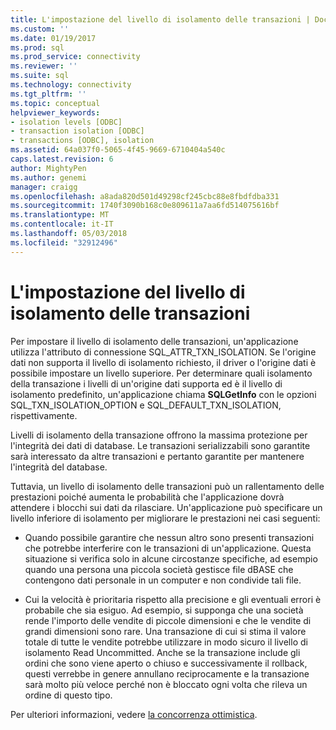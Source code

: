 ```yaml
---
title: L'impostazione del livello di isolamento delle transazioni | Documenti Microsoft
ms.custom: ''
ms.date: 01/19/2017
ms.prod: sql
ms.prod_service: connectivity
ms.reviewer: ''
ms.suite: sql
ms.technology: connectivity
ms.tgt_pltfrm: ''
ms.topic: conceptual
helpviewer_keywords:
- isolation levels [ODBC]
- transaction isolation [ODBC]
- transactions [ODBC], isolation
ms.assetid: 64a037f0-5065-4f45-9669-6710404a540c
caps.latest.revision: 6
author: MightyPen
ms.author: genemi
manager: craigg
ms.openlocfilehash: a8ada820d501d49298cf245cbc88e8fbdfdba331
ms.sourcegitcommit: 1740f3090b168c0e809611a7aa6fd514075616bf
ms.translationtype: MT
ms.contentlocale: it-IT
ms.lasthandoff: 05/03/2018
ms.locfileid: "32912496"
---
```

# <a name="setting-the-transaction-isolation-level"></a>L'impostazione del livello di isolamento delle transazioni
Per impostare il livello di isolamento delle transazioni, un'applicazione utilizza l'attributo di connessione SQL_ATTR_TXN_ISOLATION. Se l'origine dati non supporta il livello di isolamento richiesto, il driver o l'origine dati è possibile impostare un livello superiore. Per determinare quali isolamento della transazione i livelli di un'origine dati supporta ed è il livello di isolamento predefinito, un'applicazione chiama **SQLGetInfo** con le opzioni SQL_TXN_ISOLATION_OPTION e SQL_DEFAULT_TXN_ISOLATION, rispettivamente.  
  
 Livelli di isolamento della transazione offrono la massima protezione per l'integrità dei dati di database. Le transazioni serializzabili sono garantite sarà interessato da altre transazioni e pertanto garantite per mantenere l'integrità del database.  
  
 Tuttavia, un livello di isolamento delle transazioni può un rallentamento delle prestazioni poiché aumenta le probabilità che l'applicazione dovrà attendere i blocchi sui dati da rilasciare. Un'applicazione può specificare un livello inferiore di isolamento per migliorare le prestazioni nei casi seguenti:  
  
-   Quando possibile garantire che nessun altro sono presenti transazioni che potrebbe interferire con le transazioni di un'applicazione. Questa situazione si verifica solo in alcune circostanze specifiche, ad esempio quando una persona una piccola società gestisce file dBASE che contengono dati personale in un computer e non condivide tali file.  
  
-   Cui la velocità è prioritaria rispetto alla precisione e gli eventuali errori è probabile che sia esiguo. Ad esempio, si supponga che una società rende l'importo delle vendite di piccole dimensioni e che le vendite di grandi dimensioni sono rare. Una transazione di cui si stima il valore totale di tutte le vendite potrebbe utilizzare in modo sicuro il livello di isolamento Read Uncommitted. Anche se la transazione include gli ordini che sono viene aperto o chiuso e successivamente il rollback, questi verrebbe in genere annullano reciprocamente e la transazione sarà molto più veloce perché non è bloccato ogni volta che rileva un ordine di questo tipo.  
  
 Per ulteriori informazioni, vedere [la concorrenza ottimistica](../../../odbc/reference/develop-app/optimistic-concurrency.md).
